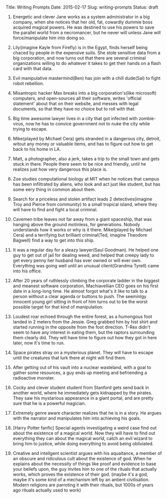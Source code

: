 Title: Writing Prompts
Date: 2015-02-17
Slug: writing-prompts
Status: draft

1. Energetic and clever Jane works as a system administrator in a big company, when she notices that her old, fat, cowardly dummie boss acquired magical powers. He was destined to use his powers to save the parallel world from a necromancer, but he never will unless Jane will force/manipulate him into doing so.

2. Lily(imagine Kayle from Firefly) is in the Egypt, finds herself being chaced by people in the expensive suits. She stole sensitive data from a big corporation, and now turns out that there are several criminal organizations willing to do whatever it takes to get their hands on a flash card with that data.

3. Evil manipulative mastermind(Ben) has join with a chill dude(Sal) to fight robot rebellion.

4. Misantropic hacker Max breaks into a big corporation's(like microsoft) computers, and open-sources all their software, writes 'official statement' about that on their website, and messes with legal documents, so that they have no choice but to roll with that.

5. Big time awesome lawyer lives in a city that got infected with zombie-virus, now he has to convice government not to nuke the city while trying to escape.

6. Mike(played by Michael Cera) gets stranded in a dangerous city, detroit, witout any money or valuable items, and has to figure out how to get back to his home in LA.

7. Matt, a photographer, also a jerk, takes a trip to the small town and gets stuck in there. People there seem to be nice and friendly, until he realizes just how very dangerous this place is.

8. Zoe studies computational biology at MIT when he notices that campus has been infiltrated by aliens, who look and act just like student, but has some eery thing in common about them.

9. Search for a priceless and stolen artifact leads 2 detectives(imagine Troy and Pierce from community) to a small tropical island, where they will have to find and fight a local criminal.

10. Cavemen tribe leaves not far away from a giant spaceship, that was hanging above the ground motinless, for generations. Nobody understands how it works or why is it there. Mike(played by Michael Cera) and a terrifying but brilliant criminal(Ted, imagine Theodore Bagwell) find a way to get into this ship.

11. It was a regular day for a sleazy lawyer(Saul Goodman). He helped one guy to get out of jail for dealing weed, and helped that creepy lady to get every penny her husband has ever owned or will ever own. Everything was going well until an unusual client(Grandma Tyrell) came into his office.

12. After 20 years of ruthlessly climbing the corporate ladder in the biggest and meanest software corporation, Machiavellian CEO goes on his first date in a long-long time. He almost forgot what's it like to talk to a person without a clear agenda or buttons to push. The seeminlgy innocent young girl sitting in front of him turns out to be the worst possible target for that kind of manipulation.

13. Loudest roar echoed through the entire forest, as a humongous foot landed in 2 meters from the Jessie. Greg grabbed him by hist shirt and started running in the opposite from the foot direction. T-Rex didn't seem to have any interest in eating them, but the raptors surrounding them clearly did. They will have time to figure out how they got in here later, now it's time to run.

14. Space pirates stray on a mysterious planet. They will have to escape until the creatures that lurk there at night will find them.

15. After getting out of his vault into a nuclear wasteland, with a goal to gather some resources, a guy ends up meeting and befriending a radioactive monster.

16. Cocky and clever student student from Stanford gets send back in another world, where he immediately gets kidnapped by the pirates. They saw his mystarious appearance in a giant portal, and are pretty sure that he is a powerful magician.

17. Extremely genre aware character realizes that he is in a story. He argues with the narrator and manipulates him into achieving his goals.

18. [Harry Potter fanfic] Special agents investigating a weird case find out about the existence of a magical world. Now they will have to find out everything they can about the magical world, catch an evil wizard to bring him to justice, while doing everything to avoid being obliviated.

19. Creative and intellgent scientist argues with his aquaitance, a member of an obscure and ridiculous cult about the existence of god. When he explains about the necessity of things like proof and evidence to base your beliefs upon, the guy invites him to one of the rituals that actually works, which proves the existence of their god.
(maybe it's a god, maybe it's some kind of a mechanism left by an antient civilisation. Modern religions are parroting it with their rituals, but 1000s of years ago rituals actually used to work)
